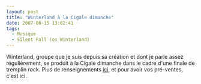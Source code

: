 ```yaml
---
layout: post
title: "Winterland à la Cigale dimanche"
date: 2007-06-15 13:02:41
tags:
  - Musique
  - Silent Fall (ex Winterland)
---
```


Winterland, groupe que je suis depuis sa création et dont je parle assez régulièrement, se produit à la Cigale dimanche dans le cadre d'une finale de tremplin rock. Plus de renseignements [ici](http://www.winterland.fr), et pour avoir vos pré-ventes, c'est ici.